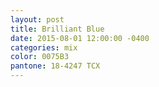 ```yaml
---
layout: post
title: Brilliant Blue
date: 2015-08-01 12:00:00 -0400
categories: mix
color: 0075B3
pantone: 18-4247 TCX
---
```

